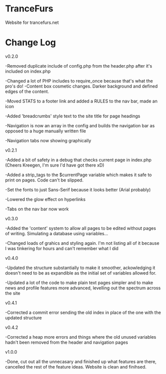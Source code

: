 TranceFurs
==========

Website for trancefurs.net

Change Log
==========
v0.2.0

-Removed duplicate include of config.php from the header.php after it's included on index.php

-Changed a lot of PHP includes to require_once because that's what the pro's do!
-Content box cosmetic changes. Darker background and defined edges of the content.

-Moved STATS to a footer link and added a RULES to the nav bar, made an icon

-Added 'breadcrumbs' style text to the site title for page headings

-Navigation is now an array in the config and builds the navigation bar as opposed to a huge manually written file

-Navigation tabs now showing graphically



v0.2.1

-Added a bit of safety in a debug that checks current page in index.php (Cheers Kreegen, I'm sure I'd have got there xD)

-Added a strip_tags to the $currentPage variable which makes it safe to print on pages. Code can't be slipped.

-Set the fonts to just Sans-Serif because it looks better (Arial probably)

-Lowered the glow effect on hyperlinks

-Tabs on the nav bar now work



v0.3.0

-Added the 'content' system to allow all pages to be edited without pages of writing. Simulating a database using variables...

-Changed loads of grahics and styling again. I'm not listing all of it because I was tinkering for hours and can't remember what I did

v0.4.0

-Updated the structure substantially to make it smoother, ackowledging it doesn't need to be as expandible as the initial set of variables allowed for.

-Updated a lot of the code to make plain text pages simpler and to make news and profile features more advanced, levelling out the spectrum across the site

v0.4.1

-Corrected a commit error sending the old index in place of the one with the updated structure

v0.4.2

-Corrected a heap more errors and things where the old unused variables hadn't been removed from the header and navigation pages

v1.0.0

-Done, cut out all the unnecasary and finished up what features are there, cancelled the rest of the feature ideas. Website is clean and finihsed.

